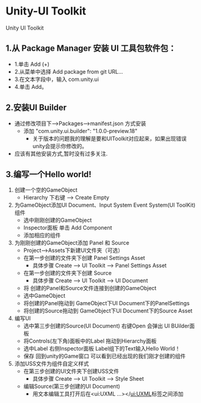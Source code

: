 # Unity-UI Toolkit
Unity UI Toolkit
## 1.从 Package Manager 安装 UI 工具包软件包：
  - 1.单击 Add (+) 
  - 2.从菜单中选择 Add package from git URL… 
  - 3.在文本字段中，输入 com.unity.ui 
  - 4.单击 Add。
## 2.安装UI Builder
   - 通过修改项目下-->Packages-->manifest.json 方式安装
      - 添加 "com.unity.ui.builder": "1.0.0-preview.18"
         - 关于版本的问题我的理解是要和UIToolkit对应起来，如果出现错误unity会提示你修改的。
   - 应该有其他安装方式,暂时没有过多关注.
## 3.编写一个Hello world!
   1. 创建一个空的GameObject
      - Hierarchy 下右键 --> Create Empty
   2. 为GameObject添加UI Document、Input System Event System(UI ToolKit)组件
      - 选中刚刚创建的GameObject 
      - Inspector面板 单击 Add Component
      - 添加相应的组件
   3. 为刚刚创建的GameObject添加 Panel 和 Source
       - Project-->Assets下新建UI文件夹（可选）
       - 在第一步创建的文件夹下创建 Panel Settings Asset
            - 具体步骤 Create --> UI Toolkit --> Panel Settings Asset
       - 在第一步创建的文件夹下创建 Source
            - 具体步骤 Create --> UI Toolkit --> UI Document
       - 将 创建的Panel和Source文件连接到创建的GameObject
        - 选中GameObject
        - 将创建的Panel拖动到 GameObject下UI Document下的PanelSettings
        - 将创建的Source拖动到 GameObject下UI Document下的Source Asset
   4. 编写UI
      - 选中第三步创建的Source(UI Document) 右键Open 会弹出 UI BUilder面板
      - 将Controls(左下角)面板中的Label 拖动到Hierarchy面板
      - 选中Label 右侧Inspector面板 Label组下的Text输入Hello World！
      - 保存 回到unity的Game窗口 可以看到已经出现的我们刚才创建的组件
   5. 添加USS文件为组件自定义样式
      - 在第三步创建的UI文件夹下创建USS文件
        - 具体步骤 Create --> UI Toolkit --> Style Sheet
      - 编辑Source(第三步创建的UI Document)
        - 用文本编辑工具打开后在<ui:UXML ...></<ui:UXML>标签之间添加 <Style src="MyUI.uss" /> MyUI.uss为刚刚第一步创建的文件
      - 像写css一样写一个样式
        - 第一步创建的文件下添加
          ```css
            .MyUI{
              color: red;
            }
          ``` 
       - 将刚刚创建的样式添加到Source
        参考第四步的 编写UI 找到Style Class List输入刚才书写的MyUI 单击Add Style Class to List
       - 保存 回到unity的Game窗口 可以看到已我们刚才创建的组件 文字已经变成红色了
  ## 4.一些与CSS不太相同的样式属性
    ### 文字居中 -unity-text-align: upper-center;
